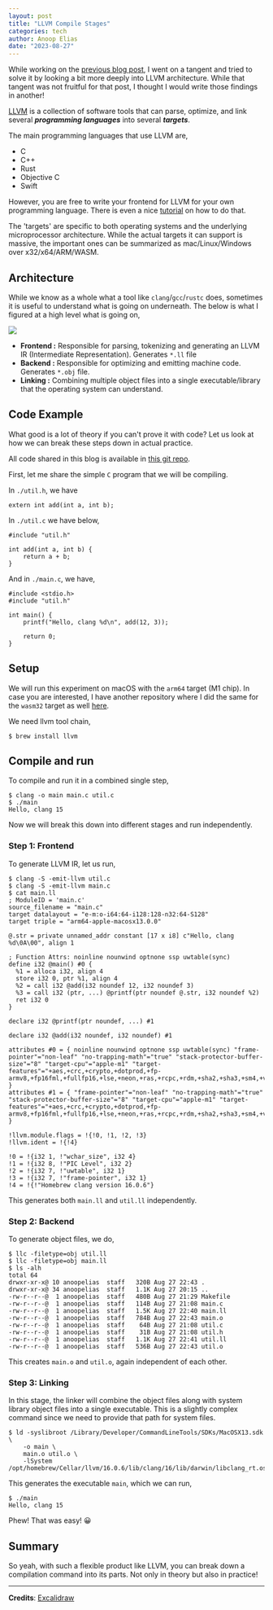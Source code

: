 ```yaml
---
layout: post
title: "LLVM Compile Stages"
categories: tech
author: Anoop Elias
date: "2023-08-27"
---
```


While working on the [previous blog post](/posts/wasm-micro-runtime-with-rust/), I went on a tangent and tried to solve it by looking a bit more deeply into LLVM architecture. While that tangent was not fruitful for that post, I thought I would write those findings in another!

[LLVM](https://llvm.org/) is a collection of software tools that can parse, optimize, and link several _**programming languages**_ into several _**targets**_.

The main programming languages that use LLVM are,
- C
- C++
- Rust
- Objective C
- Swift

However, you are free to write your frontend for LLVM for your own programming language. There is even a nice [tutorial](https://llvm.org/docs/tutorial/) on how to do that.

The 'targets' are specific to both operating systems and the underlying microprocessor architecture. While the actual targets it can support is massive, the important ones can be summarized as mac/Linux/Windows over x32/x64/ARM/WASM.

## Architecture
While we know as a whole what a tool like `clang`/`gcc`/`rustc` does, sometimes it is useful to understand what is going on underneath. The below is what I figured at a high level what is going on,

![](/posts/llvm-trials.png)

- **Frontend :** Responsible for parsing, tokenizing and generating an LLVM IR (Intermediate Representation). Generates `*.ll` file
- **Backend :** Responsible for optimizing and emitting machine code. Generates `*.obj` file.
- **Linking :** Combining multiple object files into a single executable/library that the operating system can understand.

## Code Example

What good is a lot of theory if you can't prove it with code? Let us look at how we can break these steps down in actual practice.

All code shared in this blog is available in [this git repo](https://github.com/anoopelias/llvm-trials).

First, let me share the simple `C` program that we will be compiling.

In `./util.h`, we have
```
extern int add(int a, int b);
```
    

In `./util.c` we have below,

```
#include "util.h"

int add(int a, int b) {
    return a + b;
}
```

And in `./main.c`, we have,
```
#include <stdio.h>
#include "util.h"

int main() {
    printf("Hello, clang %d\n", add(12, 3));

    return 0;
}
```

## Setup

We will run this experiment on macOS with the `arm64` target (M1 chip). In case you are interested, I have another repository where I did the same for the `wasm32` target as well [here](https://github.com/anoopelias/clang-trials).

We need llvm tool chain,
```
$ brew install llvm
```

## Compile and run

To compile and run it in a combined single step,

```
$ clang -o main main.c util.c
$ ./main
Hello, clang 15
```

Now we will break this down into different stages and run independently.

### Step 1: Frontend

To generate LLVM IR, let us run,

```
$ clang -S -emit-llvm util.c
$ clang -S -emit-llvm main.c
$ cat main.ll
; ModuleID = 'main.c'
source_filename = "main.c"
target datalayout = "e-m:o-i64:64-i128:128-n32:64-S128"
target triple = "arm64-apple-macosx13.0.0"

@.str = private unnamed_addr constant [17 x i8] c"Hello, clang %d\0A\00", align 1

; Function Attrs: noinline nounwind optnone ssp uwtable(sync)
define i32 @main() #0 {
  %1 = alloca i32, align 4
  store i32 0, ptr %1, align 4
  %2 = call i32 @add(i32 noundef 12, i32 noundef 3)
  %3 = call i32 (ptr, ...) @printf(ptr noundef @.str, i32 noundef %2)
  ret i32 0
}

declare i32 @printf(ptr noundef, ...) #1

declare i32 @add(i32 noundef, i32 noundef) #1

attributes #0 = { noinline nounwind optnone ssp uwtable(sync) "frame-pointer"="non-leaf" "no-trapping-math"="true" "stack-protector-buffer-size"="8" "target-cpu"="apple-m1" "target-features"="+aes,+crc,+crypto,+dotprod,+fp-armv8,+fp16fml,+fullfp16,+lse,+neon,+ras,+rcpc,+rdm,+sha2,+sha3,+sm4,+v8.1a,+v8.2a,+v8.3a,+v8.4a,+v8.5a,+v8a,+zcm,+zcz" }
attributes #1 = { "frame-pointer"="non-leaf" "no-trapping-math"="true" "stack-protector-buffer-size"="8" "target-cpu"="apple-m1" "target-features"="+aes,+crc,+crypto,+dotprod,+fp-armv8,+fp16fml,+fullfp16,+lse,+neon,+ras,+rcpc,+rdm,+sha2,+sha3,+sm4,+v8.1a,+v8.2a,+v8.3a,+v8.4a,+v8.5a,+v8a,+zcm,+zcz" }

!llvm.module.flags = !{!0, !1, !2, !3}
!llvm.ident = !{!4}

!0 = !{i32 1, !"wchar_size", i32 4}
!1 = !{i32 8, !"PIC Level", i32 2}
!2 = !{i32 7, !"uwtable", i32 1}
!3 = !{i32 7, !"frame-pointer", i32 1}
!4 = !{!"Homebrew clang version 16.0.6"}
```

This generates both `main.ll` and `util.ll` independently.

### Step 2: Backend

To generate object files, we do,

```
$ llc -filetype=obj util.ll
$ llc -filetype=obj main.ll
$ ls -alh
total 64
drwxr-xr-x@ 10 anoopelias  staff   320B Aug 27 22:43 .
drwxr-xr-x@ 34 anoopelias  staff   1.1K Aug 27 20:15 ..
-rw-r--r--@  1 anoopelias  staff   480B Aug 27 21:29 Makefile
-rw-r--r--@  1 anoopelias  staff   114B Aug 27 21:08 main.c
-rw-r--r--@  1 anoopelias  staff   1.5K Aug 27 22:40 main.ll
-rw-r--r--@  1 anoopelias  staff   784B Aug 27 22:43 main.o
-rw-r--r--@  1 anoopelias  staff    64B Aug 27 21:08 util.c
-rw-r--r--@  1 anoopelias  staff    31B Aug 27 21:08 util.h
-rw-r--r--@  1 anoopelias  staff   1.1K Aug 27 22:41 util.ll
-rw-r--r--@  1 anoopelias  staff   536B Aug 27 22:43 util.o
```

This creates `main.o` and `util.o`, again independent of each other.

### Step 3: Linking

In this stage, the linker will combine the object files along with system library object files into a single executable. This is a slightly complex command since we need to provide that path for system files.

```
$ ld -syslibroot /Library/Developer/CommandLineTools/SDKs/MacOSX13.sdk \
	-o main \
	main.o util.o \
	-lSystem /opt/homebrew/Cellar/llvm/16.0.6/lib/clang/16/lib/darwin/libclang_rt.osx.a
```

This generates the executable `main`, which we can run,

```
$ ./main
Hello, clang 15
```

Phew! That was easy! 😀

## Summary

So yeah, with such a flexible product like LLVM, you can break down a compilation command into its parts. Not only in theory but also in practice!

---

**Credits**: [Excalidraw](https://excalidraw.com/)
